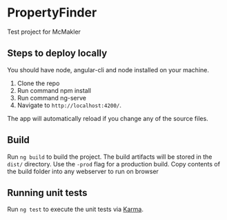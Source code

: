 # PropertyFinder

Test project for McMakler

## Steps to deploy locally 

You should have node, angular-cli and node installed on your machine.

1) Clone the repo
2) Run command npm install
3) Run command ng-serve
4) Navigate to `http://localhost:4200/`. 

The app will automatically reload if you change any of the source files.

## Build

Run `ng build` to build the project. The build artifacts will be stored in the `dist/` directory. Use the `-prod` flag for a production build.
Copy contents of the build folder into any webserver to run on browser

## Running unit tests

Run `ng test` to execute the unit tests via [Karma](https://karma-runner.github.io).

